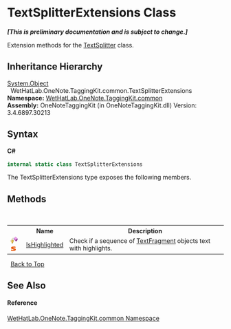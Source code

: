 # TextSplitterExtensions Class
 _**\[This is preliminary documentation and is subject to change.\]**_

Extension methods for the <a href="5c86e52d-3022-b69b-22dd-5f5b010b0710">TextSplitter</a> class.


## Inheritance Hierarchy
<a href="http://msdn2.microsoft.com/en-us/library/e5kfa45b" target="_blank">System.Object</a><br />&nbsp;&nbsp;WetHatLab.OneNote.TaggingKit.common.TextSplitterExtensions<br />
**Namespace:**&nbsp;<a href="bcdbab9c-63d1-48a4-6937-af53fb8d9a55">WetHatLab.OneNote.TaggingKit.common</a><br />**Assembly:**&nbsp;OneNoteTaggingKit (in OneNoteTaggingKit.dll) Version: 3.4.6897.30213

## Syntax

**C#**<br />
``` C#
internal static class TextSplitterExtensions
```

The TextSplitterExtensions type exposes the following members.


## Methods
&nbsp;<table><tr><th></th><th>Name</th><th>Description</th></tr><tr><td>![Protected method](media/protmethod.gif "Protected method")![Static member](media/static.gif "Static member")</td><td><a href="3f9a3905-315c-bd38-d0bb-2e1ecc13a7ed">IsHighlighted</a></td><td>
Check if a sequence of <a href="f320e495-7b74-f8c1-98f7-e408d87aac42">TextFragment</a> objects text with highlights.</td></tr></table>&nbsp;
<a href="#textsplitterextensions-class">Back to Top</a>

## See Also


#### Reference
<a href="bcdbab9c-63d1-48a4-6937-af53fb8d9a55">WetHatLab.OneNote.TaggingKit.common Namespace</a><br />